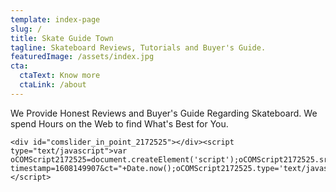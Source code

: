 ```yaml
---
template: index-page
slug: /
title: Skate Guide Town
tagline: Skateboard Reviews, Tutorials and Buyer's Guide.
featuredImage: /assets/index.jpg
cta:
  ctaText: Know more
  ctaLink: /about
---
```

We Provide Honest Reviews and Buyer's Guide Regarding Skateboard. We spend Hours on the Web to find What's Best for You.

```
<div id="comslider_in_point_2172525"></div><script type="text/javascript">var oCOMScript2172525=document.createElement('script');oCOMScript2172525.src="https://commondatastorage.googleapis.com/comslider/target/users/1608145978x982dee0623bad169cb418410926e55a3/comslider.js?timestamp=1608149907&ct="+Date.now();oCOMScript2172525.type='text/javascript';document.getElementsByTagName("head").item(0).appendChild(oCOMScript2172525);</script>

```